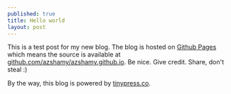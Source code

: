 ```yaml
---
published: true
title: Hello world
layout: post
---
```

This is a test post for my new blog. The blog is hosted on [Github Pages](http://pages.github.com/) which means the source is available at [github.com/azshamy/azshamy.github.io](http://github.com/azshamy/azshamy.github.io). Be nice. Give credit. Share, don't steal :)

By the way, this blog is powered by [tinypress.co](https://tinypress.co).